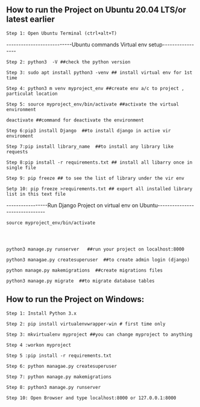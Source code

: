 ## How to run the Project on Ubuntu 20.04 LTS/or latest earlier


	Step 1: Open Ubuntu Terminal (ctrl+alt+T)


---------------------------Ubuntu commands Virtual env setup-----------------

	Step 2: python3  -V ##check the python version

	Step 3: sudo apt install python3 -venv ## install virtual env for 1st time

	Step 4: python3 m venv myproject_env ##create env a/c to project , particulat location

	Step 5: source myproject_env/bin/activate ##activate the virtual environment

	deactivate ##command for deactivate the environment

	Step 6:pip3 install Django  ##to install django in active vir enviroment

	Step 7:pip install library_name  ##to install any library like requests

	Step 8:pip install -r requirements.txt ## install all libarry once in single file 

	Step 9: pip freeze ## to see the list of library under the vir env

	Setp 10: pip freeze >requirements.txt ## export all installed library list in this text file

-----------------Run Django Project on virtual env on Ubuntu-------------------------------

	source myproject_env/bin/activate




	python3 manage.py runserver   ##run your project on localhost:8000

	python3 managae.py createsuperuser  ##to create admin login (django)

	python manage.py makemigrations  ##create migrations files

	python3 manage.py migrate  ##to migrate database tables

## How to run the Project on Windows:

	Step 1: Install Python 3.x

	Step 2: pip install virtualenvwrapper-win # first time only

	Step 3: mkvirtualenv myproject ##you can change myproject to anything

	Step 4 :workon myproject

	Step 5 :pip install -r requirements.txt

	Step 6: python managae.py createsuperuser 

	Step 7: python manage.py makemigrations 

	Step 8: python3 manage.py runserver 

	Step 10: Open Browser and type localhost:8000 or 127.0.0.1:8000
